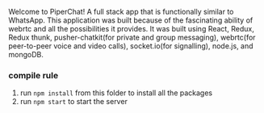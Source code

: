 Welcome to PiperChat! A full stack app that is functionally similar to WhatsApp. This application was built because of the fascinating ability of webrtc and all the possibilities it provides. It was built using React, Redux, Redux thunk, pusher-chatkit(for private and group messaging), webrtc(for peer-to-peer voice and video calls), socket.io(for signalling), node.js, and mongoDB. 

### compile rule
1. run `npm install` from this folder to install all the packages
2. run `npm start` to start the server